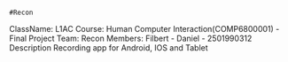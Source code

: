                                                                             #Recon
ClassName: L1AC
Course: Human Computer Interaction(COMP6800001) - Final Project
Team: Recon
Members: 
Filbert -
Daniel - 2501990312
Description
Recording app for Android, IOS and Tablet
